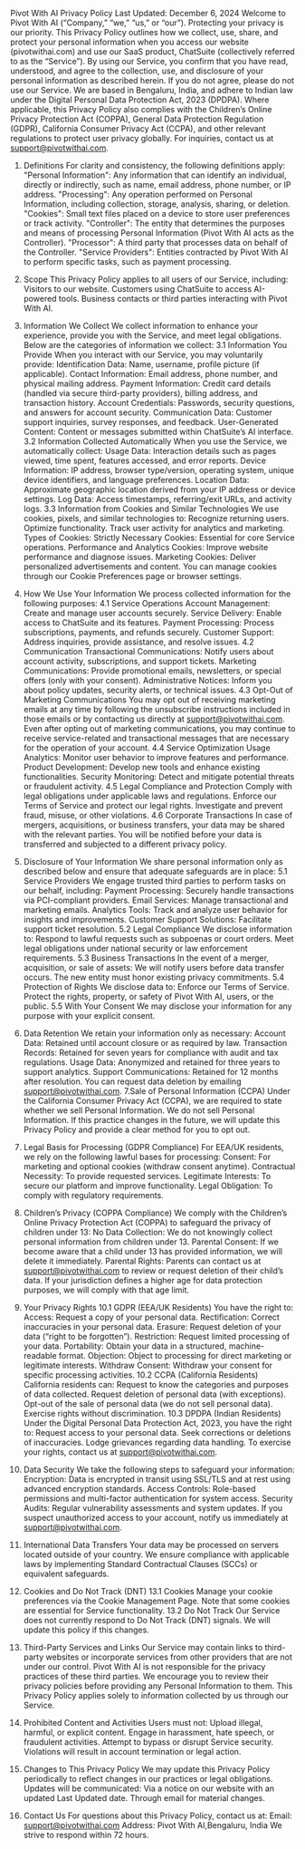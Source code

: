 Pivot With AI Privacy Policy
Last Updated: December 6, 2024
Welcome to Pivot With AI (“Company,” “we,” “us,” or “our”). Protecting your privacy is our priority. This Privacy Policy outlines how we collect, use, share, and protect your personal information when you access our website (pivotwithai.com) and use our SaaS product, ChatSuite (collectively referred to as the “Service”).
By using our Service, you confirm that you have read, understood, and agree to the collection, use, and disclosure of your personal information as described herein. If you do not agree, please do not use our Service.
We are based in Bengaluru, India, and adhere to Indian law under the Digital Personal Data Protection Act, 2023 (DPDPA). Where applicable, this Privacy Policy also complies with the Children’s Online Privacy Protection Act (COPPA), General Data Protection Regulation (GDPR), California Consumer Privacy Act (CCPA), and other relevant regulations to protect user privacy globally.
For inquiries, contact us at support@pivotwithai.com.

1. Definitions
   For clarity and consistency, the following definitions apply:
   "Personal Information": Any information that can identify an individual, directly or indirectly, such as name, email address, phone number, or IP address.
   "Processing": Any operation performed on Personal Information, including collection, storage, analysis, sharing, or deletion.
   "Cookies": Small text files placed on a device to store user preferences or track activity.
   "Controller": The entity that determines the purposes and means of processing Personal Information (Pivot With AI acts as the Controller).
   "Processor": A third party that processes data on behalf of the Controller.
   "Service Providers": Entities contracted by Pivot With AI to perform specific tasks, such as payment processing.
2. Scope
   This Privacy Policy applies to all users of our Service, including:
   Visitors to our website.
   Customers using ChatSuite to access AI-powered tools.
   Business contacts or third parties interacting with Pivot With AI.

3. Information We Collect
   We collect information to enhance your experience, provide you with the Service, and meet legal obligations. Below are the categories of information we collect:
   3.1 Information You Provide
   When you interact with our Service, you may voluntarily provide:
   Identification Data: Name, username, profile picture (if applicable).
   Contact Information: Email address, phone number, and physical mailing address.
   Payment Information: Credit card details (handled via secure third-party providers), billing address, and transaction history.
   Account Credentials: Passwords, security questions, and answers for account security.
   Communication Data: Customer support inquiries, survey responses, and feedback.
   User-Generated Content: Content or messages submitted within ChatSuite’s AI interface.
   3.2 Information Collected Automatically
   When you use the Service, we automatically collect:
   Usage Data: Interaction details such as pages viewed, time spent, features accessed, and error reports.
   Device Information: IP address, browser type/version, operating system, unique device identifiers, and language preferences.
   Location Data: Approximate geographic location derived from your IP address or device settings.
   Log Data: Access timestamps, referring/exit URLs, and activity logs.
   3.3 Information from Cookies and Similar Technologies
   We use cookies, pixels, and similar technologies to:
   Recognize returning users.
   Optimize functionality.
   Track user activity for analytics and marketing.
   Types of Cookies:
   Strictly Necessary Cookies: Essential for core Service operations.
   Performance and Analytics Cookies: Improve website performance and diagnose issues.
   Marketing Cookies: Deliver personalized advertisements and content.
   You can manage cookies through our Cookie Preferences page or browser settings.
4. How We Use Your Information
   We process collected information for the following purposes:
   4.1 Service Operations
   Account Management: Create and manage user accounts securely.
   Service Delivery: Enable access to ChatSuite and its features.
   Payment Processing: Process subscriptions, payments, and refunds securely.
   Customer Support: Address inquiries, provide assistance, and resolve issues.
   4.2 Communication
   Transactional Communications: Notify users about account activity, subscriptions, and support tickets.
   Marketing Communications: Provide promotional emails, newsletters, or special offers (only with your consent).
   Administrative Notices: Inform you about policy updates, security alerts, or technical issues.
   4.3 Opt-Out of Marketing Communications
   You may opt out of receiving marketing emails at any time by following the unsubscribe instructions included in those emails or by contacting us directly at support@pivotwithai.com. Even after opting out of marketing communications, you may continue to receive service-related and transactional messages that are necessary for the operation of your account.
   4.4 Service Optimization
   Usage Analytics: Monitor user behavior to improve features and performance.
   Product Development: Develop new tools and enhance existing functionalities.
   Security Monitoring: Detect and mitigate potential threats or fraudulent activity.
   4.5 Legal Compliance and Protection
   Comply with legal obligations under applicable laws and regulations.
   Enforce our Terms of Service and protect our legal rights.
   Investigate and prevent fraud, misuse, or other violations.
   4.6 Corporate Transactions
   In case of mergers, acquisitions, or business transfers, your data may be shared with the relevant parties.
   You will be notified before your data is transferred and subjected to a different privacy policy.
5. Disclosure of Your Information
   We share personal information only as described below and ensure that adequate safeguards are in place:
   5.1 Service Providers
   We engage trusted third parties to perform tasks on our behalf, including:
   Payment Processing: Securely handle transactions via PCI-compliant providers.
   Email Services: Manage transactional and marketing emails.
   Analytics Tools: Track and analyze user behavior for insights and improvements.
   Customer Support Solutions: Facilitate support ticket resolution.
   5.2 Legal Compliance
   We disclose information to:
   Respond to lawful requests such as subpoenas or court orders.
   Meet legal obligations under national security or law enforcement requirements.
   5.3 Business Transactions
   In the event of a merger, acquisition, or sale of assets:
   We will notify users before data transfer occurs.
   The new entity must honor existing privacy commitments.
   5.4 Protection of Rights
   We disclose data to:
   Enforce our Terms of Service.
   Protect the rights, property, or safety of Pivot With AI, users, or the public.
   5.5 With Your Consent
   We may disclose your information for any purpose with your explicit consent.
6. Data Retention
   We retain your information only as necessary:
   Account Data: Retained until account closure or as required by law.
   Transaction Records: Retained for seven years for compliance with audit and tax regulations.
   Usage Data: Anonymized and retained for three years to support analytics.
   Support Communications: Retained for 12 months after resolution.
   You can request data deletion by emailing support@pivotwithai.com.
   7.Sale of Personal Information (CCPA)
   Under the California Consumer Privacy Act (CCPA), we are required to state whether we sell Personal Information. We do not sell Personal Information. If this practice changes in the future, we will update this Privacy Policy and provide a clear method for you to opt out.
7. Legal Basis for Processing (GDPR Compliance)
   For EEA/UK residents, we rely on the following lawful bases for processing:
   Consent: For marketing and optional cookies (withdraw consent anytime).
   Contractual Necessity: To provide requested services.
   Legitimate Interests: To secure our platform and improve functionality.
   Legal Obligation: To comply with regulatory requirements.
8. Children’s Privacy (COPPA Compliance)
   We comply with the Children’s Online Privacy Protection Act (COPPA) to safeguard the privacy of children under 13:
   No Data Collection: We do not knowingly collect personal information from children under 13.
   Parental Consent: If we become aware that a child under 13 has provided information, we will delete it immediately.
   Parental Rights: Parents can contact us at support@pivotwithai.com to review or request deletion of their child’s data.
   If your jurisdiction defines a higher age for data protection purposes, we will comply with that age limit.
9. Your Privacy Rights
   10.1 GDPR (EEA/UK Residents)
   You have the right to:
   Access: Request a copy of your personal data.
   Rectification: Correct inaccuracies in your personal data.
   Erasure: Request deletion of your data (“right to be forgotten”).
   Restriction: Request limited processing of your data.
   Portability: Obtain your data in a structured, machine-readable format.
   Objection: Object to processing for direct marketing or legitimate interests.
   Withdraw Consent: Withdraw your consent for specific processing activities.
   10.2 CCPA (California Residents)
   California residents can:
   Request to know the categories and purposes of data collected.
   Request deletion of personal data (with exceptions).
   Opt-out of the sale of personal data (we do not sell personal data).
   Exercise rights without discrimination.
   10.3 DPDPA (Indian Residents)
   Under the Digital Personal Data Protection Act, 2023, you have the right to:
   Request access to your personal data.
   Seek corrections or deletions of inaccuracies.
   Lodge grievances regarding data handling.
   To exercise your rights, contact us at support@pivotwithai.com.
10. Data Security
    We take the following steps to safeguard your information:
    Encryption: Data is encrypted in transit using SSL/TLS and at rest using advanced encryption standards.
    Access Controls: Role-based permissions and multi-factor authentication for system access.
    Security Audits: Regular vulnerability assessments and system updates.
    If you suspect unauthorized access to your account, notify us immediately at support@pivotwithai.com.
11. International Data Transfers
    Your data may be processed on servers located outside of your country. We ensure compliance with applicable laws by implementing Standard Contractual Clauses (SCCs) or equivalent safeguards.
12. Cookies and Do Not Track (DNT)
    13.1 Cookies
    Manage your cookie preferences via the Cookie Management Page. Note that some cookies are essential for Service functionality.
    13.2 Do Not Track
    Our Service does not currently respond to Do Not Track (DNT) signals. We will update this policy if this changes.

13. Third-Party Services and Links
    Our Service may contain links to third-party websites or incorporate services from other providers that are not under our control. Pivot With AI is not responsible for the privacy practices of these third parties. We encourage you to review their privacy policies before providing any Personal Information to them. This Privacy Policy applies solely to information collected by us through our Service.
14. Prohibited Content and Activities
    Users must not:
    Upload illegal, harmful, or explicit content.
    Engage in harassment, hate speech, or fraudulent activities.
    Attempt to bypass or disrupt Service security.
    Violations will result in account termination or legal action.
15. Changes to This Privacy Policy
    We may update this Privacy Policy periodically to reflect changes in our practices or legal obligations. Updates will be communicated:
    Via a notice on our website with an updated Last Updated date.
    Through email for material changes.
16. Contact Us
    For questions about this Privacy Policy, contact us at:
    Email: support@pivotwithai.com
    Address: Pivot With AI,Bengaluru, India
    We strive to respond within 72 hours.
